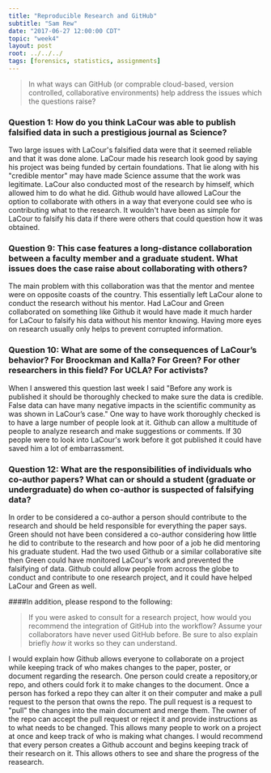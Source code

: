 ```yaml
---
title: "Reproducible Research and GitHub"
subtitle: "Sam Rew"
date: "2017-06-27 12:00:00 CDT"
topic: "week4"
layout: post
root: ../../../
tags: [forensics, statistics, assignments]
---
```


> In what ways can GitHub (or comprable cloud-based, version controlled, collaborative environments) help address the issues which the questions raise?

### Question 1: How do you think LaCour was able to publish falsified data in such a prestigious journal as Science? 

  Two large issues with LaCour's falsified data were that it seemed reliable and that it was done alone. LaCour made his research look good by saying his project was being funded by certain foundations. That lie along with his "credible mentor" may have made Science assume that the work was legitimate. LaCour also conducted most of the research by himself, which allowed him to do what he did. Github would have allowed LaCour the option to collaborate with others in a way that everyone could see who is contributing what to the research. It wouldn't have been as simple for LaCour to falsify his data if there were others that could question how it was obtained.

### Question 9: This case features a long-distance collaboration between a faculty member and a graduate student.  What issues does the case raise about collaborating with others?

  The main problem with this collaboration was that the mentor and mentee were on opposite coasts of the country. This essentially left LaCour alone to conduct the research without his mentor. Had LaCour and Green collaborated on something like Github it would have made it much harder for LaCour to falsify his data without his mentor knowing. Having more eyes on research usually only helps to prevent corrupted information.

### Question 10: What are some of the consequences of LaCour’s behavior? For Broockman and Kalla?  For Green?  For other researchers in this field?  For UCLA? For activists?

  When I answered this question last week I said "Before any work is published it should be thoroughly checked to make sure the data is credible. False data can have many negative impacts in the scientific community as was shown in LaCour’s case." One way to have work thoroughly checked is to have a large number of people look at it. Github can allow a multitude of people to analyze research and make suggestions or comments. If 30 people were to look into LaCour's work before it got published it could have saved him a lot of embarrassment.

### Question 12: What are the responsibilities of individuals who co-author papers? What can or should a student (graduate or undergraduate) do when co-author is suspected of falsifying data? 

  In order to be considered a co-author a person should contribute to the research and should be held responsible for everything the paper says. Green should not have been considered a co-author considering how little he did to contribute to the research and how poor of a job he did mentoring his graduate student. Had the two used Github or a similar collaborative site then Green could have monitored LaCour's work and prevented the falsifying of data. Github could allow people from across the globe to conduct and contribute to one research project, and it could have helped LaCour and Green as well.

####In addition, please respond to the following: 

> If you were asked to consult for a research project, how would you recommend the integration of GitHub into the workflow? Assume your collaborators have never used GitHub before. Be sure to also explain briefly *how* it works so they can understand. 
 
 I would explain how Github allows everyone to collaborate on a project while keeping track of who makes changes to the paper, poster, or document regarding the research. One person could create a repository,or repo, and others could fork it to make changes to the document. Once a person has forked a repo they can alter it on their computer and make a pull request to the person that owns the repo. The pull request is a request to "pull" the changes into the main document and merge them. The owner of the repo can accept the pull request or reject it and provide instructions as to what needs to be changed. This allows many people to work on a project at once and keep track of who is making what changes. I would recommend that every person creates a Github account and begins keeping track of their research on it. This allows others to see and share the progress of the reasearch.
 

